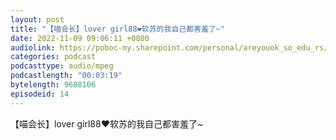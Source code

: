 ```yaml
---
layout: post
title: "【喵会长】lover girl88❤软苏的我自己都害羞了~"
date: 2022-11-09 09:06:11 +0800
audiolink: https://poboc-my.sharepoint.com/personal/areyouok_so_edu_rs/_layouts/52/download.aspx?share=ETaldw9WA2JHg6dlY6bq7FYBcfi6swJc5HjUVAniF1duWQ
categories: podcast 
podcasttype: audio/mpeg
podcastlength: "00:03:19"
bytelength: 9688106
episodeid: 14
---
```

【喵会长】lover girl88❤软苏的我自己都害羞了~